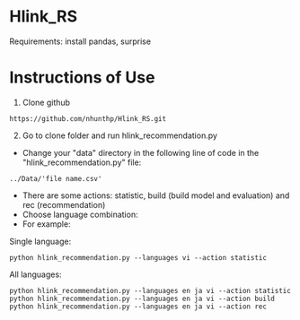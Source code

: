 # Hlink_RS
Requirements:
install pandas, surprise

# Instructions of Use
1. Clone github
```
https://github.com/nhunthp/Hlink_RS.git

```
2. Go to clone folder and run hlink_recommendation.py
- Change your "data" directory in the following line of code in the "hlink_recommendation.py" file:
```
../Data/'file name.csv'
```
- There are some actions: statistic, build (build model and evaluation) and rec (recommendation)
- Choose language combination: 
- For example:

Single language:
```
python hlink_recommendation.py --languages vi --action statistic 
```
All languages:
```
python hlink_recommendation.py --languages en ja vi --action statistic 
python hlink_recommendation.py --languages en ja vi --action build
python hlink_recommendation.py --languages en ja vi --action rec 
```


